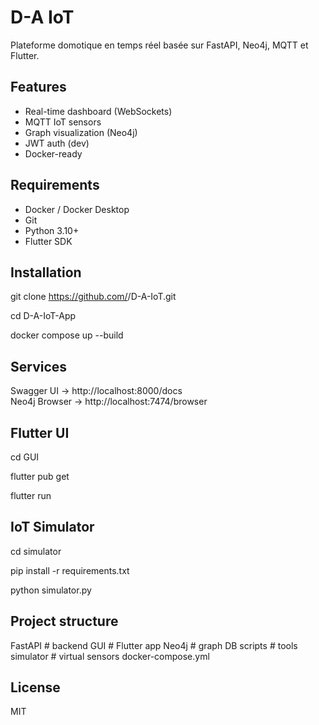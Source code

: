 # D-A IoT

Plateforme domotique en temps réel basée sur FastAPI, Neo4j, MQTT et Flutter.

## Features
- Real-time dashboard (WebSockets)
- MQTT IoT sensors
- Graph visualization (Neo4j)
- JWT auth (dev)
- Docker-ready

## Requirements
- Docker / Docker Desktop
- Git
- Python 3.10+
- Flutter SDK

## Installation
git clone https://github.com/<user>/D-A-IoT.git

cd D-A-IoT-App

docker compose up --build

## Services
Swagger UI → http://localhost:8000/docs  
Neo4j Browser → http://localhost:7474/browser  

## Flutter UI
cd GUI

flutter pub get

flutter run

## IoT Simulator
cd simulator

pip install -r requirements.txt

python simulator.py

## Project structure
FastAPI      # backend
GUI          # Flutter app
Neo4j        # graph DB
scripts      # tools
simulator    # virtual sensors
docker-compose.yml

## License
MIT
